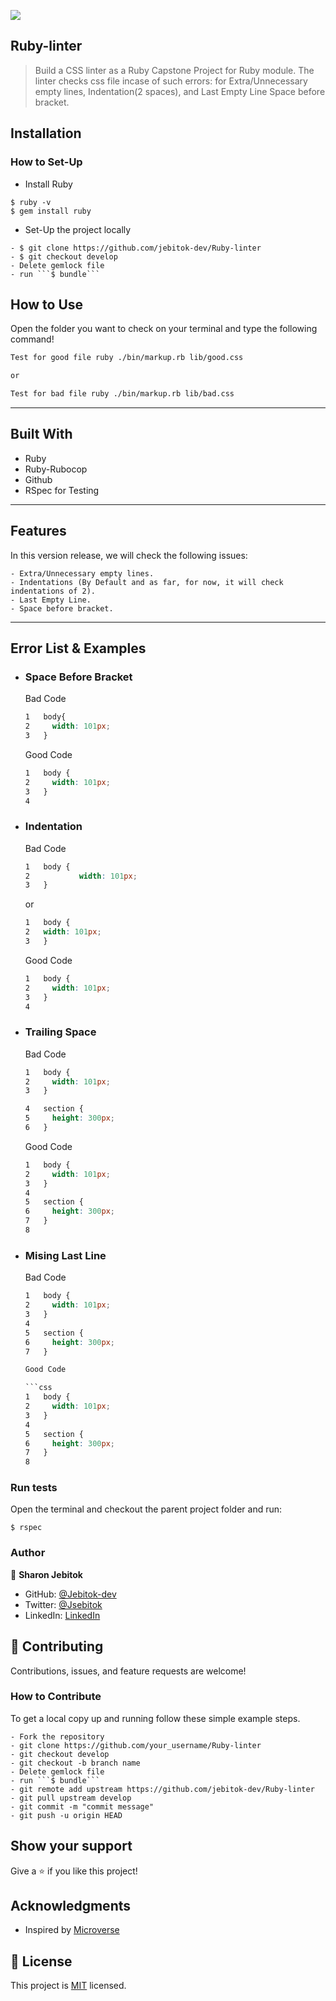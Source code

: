 ![](https://img.shields.io/badge/Microverse-blueviolet)

## Ruby-linter

> Build a CSS linter as a Ruby Capstone Project for Ruby module. The linter checks css file incase of such errors: for Extra/Unnecessary empty lines,
	Indentation(2 spaces), and Last Empty Line Space before bracket.

## Installation

### How to Set-Up
- Install Ruby
````
$ ruby -v
$ gem install ruby
````
- Set-Up the project locally
````
- $ git clone https://github.com/jebitok-dev/Ruby-linter
- $ git checkout develop
- Delete gemlock file
- run ```$ bundle```
````

## How to Use

Open the folder you want to check on your terminal and type the following command!

```bash
Test for good file ruby ./bin/markup.rb lib/good.css

or

Test for bad file ruby ./bin/markup.rb lib/bad.css
```

---

## Built With

- Ruby
- Ruby-Rubocop
- Github
- RSpec for Testing

---

## Features

In this version release, we will check the following issues:

	- Extra/Unnecessary empty lines.
	- Indentations (By Default and as far, for now, it will check indentations of 2).
	- Last Empty Line.
	- Space before bracket.
---

## Error List & Examples

- ### Space Before Bracket

	Bad Code
	
	```css 
	1	body{
	2	  width: 101px;
	3	}
	```

	Good Code

	```css
	1	body {
	2	  width: 101px;
	3	}
	4
	```

- ### Indentation

	Bad Code
	
	```css 
	1	body {
	2			width: 101px;
	3	}
	```

	or

	```css 
	1	body {
	2	width: 101px;
	3	}
	```

	Good Code

	```css
	1	body {
	2	  width: 101px;
	3	}
	4
	```


- ### Trailing Space

	Bad Code

	```css
	1	body {
	2	  width: 101px;
	3	} 

	4	section {
	5	  height: 300px;
	6	} 
	```

	Good Code

	```css
	1	body {
	2	  width: 101px;
	3	}
	4
	5	section {
	6	  height: 300px;
	7	}
	8
	```
- ### Mising Last Line

	Bad Code

	```css
	1	body {
	2	  width: 101px;
	3	}
	4
	5	section {
	6	  height: 300px;
	7	}

	Good Code

	```css
	1	body {
	2	  width: 101px;
	3	}
	4
	5	section {
	6	  height: 300px;
	7	}
	8
	```
### Run tests
Open the terminal and checkout the parent project folder and run:
````
$ rspec
````
### Author

👤 **Sharon Jebitok**

- GitHub: [@Jebitok-dev](https://github.com/jebitok-dev)
- Twitter: [@Jsebitok](https://twitter.com/jsebitok)
- LinkedIn: [LinkedIn](https://linkedin.com/in/sharon-jebitok/)

## 🤝 Contributing

Contributions, issues, and feature requests are welcome!

### How to Contribute

To get a local copy up and running follow these simple example steps.
````
- Fork the repository
- git clone https://github.com/your_username/Ruby-linter
- git checkout develop
- git checkout -b branch name
- Delete gemlock file
- run ```$ bundle```
- git remote add upstream https://github.com/jebitok-dev/Ruby-linter
- git pull upstream develop
- git commit -m "commit message"
- git push -u origin HEAD
````

## Show your support

Give a ⭐️ if you like this project!

## Acknowledgments

- Inspired by [Microverse](https://microverse.org/)


## 📝 License

This project is [MIT](https://mit-license.org/) licensed.
